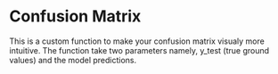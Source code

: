 # Confusion Matrix
This is a custom function to make your confusion matrix visualy more intuitive. The function take two parameters namely, y_test (true ground values) and the model predictions.
